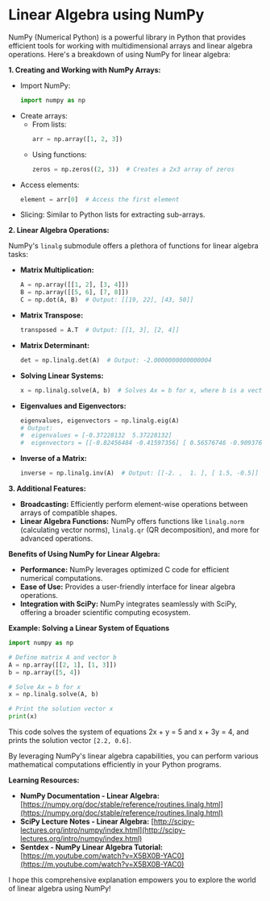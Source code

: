 # Linear Algebra using NumPy

NumPy (Numerical Python) is a powerful library in Python that provides efficient tools for working with multidimensional arrays and linear algebra operations. Here's a breakdown of using NumPy for linear algebra:

**1. Creating and Working with NumPy Arrays:**

* Import NumPy:  
    ```python 
    import numpy as np 
    ```
* Create arrays:
    * From lists:  
        ```python 
        arr = np.array([1, 2, 3])
        ```
    * Using functions:  
        ```python 
        zeros = np.zeros((2, 3))  # Creates a 2x3 array of zeros
        ```
* Access elements:  
    ```python 
    element = arr[0]  # Access the first element
    ```
* Slicing: Similar to Python lists for extracting sub-arrays.

**2. Linear Algebra Operations:**

NumPy's `linalg` submodule offers a plethora of functions for linear algebra tasks:

* **Matrix Multiplication:**  
    ```python 
    A = np.array([[1, 2], [3, 4]])
    B = np.array([[5, 6], [7, 8]])
    C = np.dot(A, B)  # Output: [[19, 22], [43, 50]]
    ```
* **Matrix Transpose:**  
    ```python 
    transposed = A.T  # Output: [[1, 3], [2, 4]]
    ```
* **Matrix Determinant:**  
    ```python 
    det = np.linalg.det(A)  # Output: -2.0000000000000004 
    ```
* **Solving Linear Systems:**  
    ```python 
    x = np.linalg.solve(A, b)  # Solves Ax = b for x, where b is a vector
    ```
* **Eigenvalues and Eigenvectors:**  
    ```python 
    eigenvalues, eigenvectors = np.linalg.eig(A)
    # Output: 
    #  eigenvalues = [-0.37228132  5.37228132] 
    #  eigenvectors = [[-0.82456484 -0.41597356] [ 0.56576746 -0.90937671]]
    ```
* **Inverse of a Matrix:**  
    ```python 
    inverse = np.linalg.inv(A)  # Output: [[-2. ,  1. ], [ 1.5, -0.5]]
    ```

**3. Additional Features:**

* **Broadcasting:** Efficiently perform element-wise operations between arrays of compatible shapes.
* **Linear Algebra Functions:** NumPy offers functions like `linalg.norm` (calculating vector norms), `linalg.qr` (QR decomposition), and more for advanced operations.

**Benefits of Using NumPy for Linear Algebra:**

* **Performance:** NumPy leverages optimized C code for efficient numerical computations.
* **Ease of Use:** Provides a user-friendly interface for linear algebra operations.
* **Integration with SciPy:** NumPy integrates seamlessly with SciPy, offering a broader scientific computing ecosystem.

**Example: Solving a Linear System of Equations**

```python
import numpy as np

# Define matrix A and vector b
A = np.array([[2, 1], [1, 3]])
b = np.array([5, 4])

# Solve Ax = b for x
x = np.linalg.solve(A, b)

# Print the solution vector x
print(x)
```

This code solves the system of equations 2x + y = 5 and x + 3y = 4, and prints the solution vector `[2.2, 0.6]`.

By leveraging NumPy's linear algebra capabilities, you can perform various mathematical computations efficiently in your Python programs.

**Learning Resources:**

* **NumPy Documentation - Linear Algebra:** [https://numpy.org/doc/stable/reference/routines.linalg.html](https://numpy.org/doc/stable/reference/routines.linalg.html)
* **SciPy Lecture Notes - Linear Algebra:** [http://scipy-lectures.org/intro/numpy/index.html](http://scipy-lectures.org/intro/numpy/index.html)
* **Sentdex - NumPy Linear Algebra Tutorial:** [https://m.youtube.com/watch?v=X5BX0B-YAC0](https://m.youtube.com/watch?v=X5BX0B-YAC0)

I hope this comprehensive explanation empowers you to explore the world of linear algebra using NumPy!